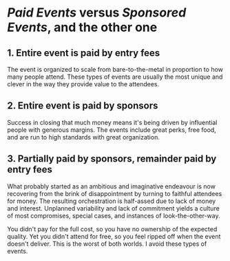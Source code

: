 # _Paid Events_ versus _Sponsored Events_, and the other one

## 1. Entire event is paid by entry fees

The event is organized to scale from bare-to-the-metal in proportion to how many people attend. These types of events are usually the most unique and clever in the way they provide value to the attendees.

## 2. Entire event is paid by sponsors

Success in closing that much money means it's being driven by influential people with generous margins. The events include great perks, free food, and are run to high standards with great organization.

## 3. Partially paid by sponsors, remainder paid by entry fees

What probably started as an ambitious and imaginative endeavour is now recovering from the brink of disappointment by turning to faithful attendees for money. The resulting orchestration is half-assed due to lack of money and interest. Unplanned variability and lack of commitment yields a culture of most compromises, special cases, and instances of look-the-other-way.

You didn't pay for the full cost, so you have no ownership of the expected quality. Yet you didn't attend for free, so you feel ripped off when the event doesn't deliver. This is the worst of both worlds. I avoid these types of events.
